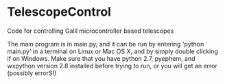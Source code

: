 TelescopeControl
================

Code for controlling Galil microcontroller based telescopes

The main program is in main.py, and it can be run by entering 'python main.py' in a terminal on Linux or Mac OS X, and by simply double clicking if on Windows. Make sure that you have python 2.7, pyephem, and wxpython version 2.8 installed before trying to run, or you will get an error (possibly errorS!)
